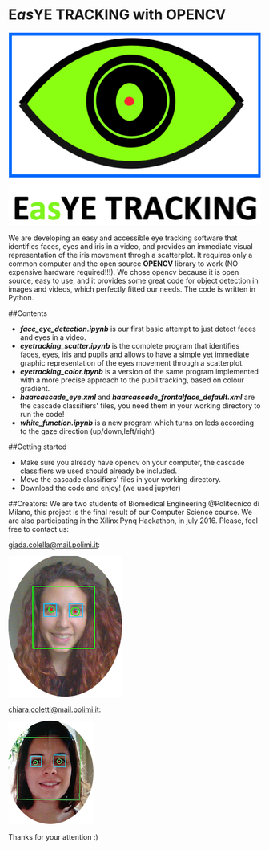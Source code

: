 # E*as*YE TRACKING with OPENCV

![](https://github.com/chiaracoletti/EasYE-tracking/blob/master/Readmefiles/EasYE_TRACKING_logob.png)

We are developing an easy and accessible eye tracking software that identifies faces, eyes and iris in a video, and provides an immediate visual representation of the iris movement throgh a scatterplot.
It requires only a common computer and the open source **OPENCV** library to work (NO expensive hardware required!!!).
We chose opencv because it is open source, easy to use, and it provides some great code for object detection in images and videos, which perfectly fitted our needs. 
The code is written in Python.

##Contents
* ***face_eye_detection.ipynb*** is our first basic attempt to just detect faces and eyes in a video.
* ***eyetracking_scatter.ipynb*** is the complete program that identifies faces, eyes, iris and pupils and allows to have a simple yet immediate graphic representation of the eyes movement through a scatterplot.
* ***eyetracking_color.ipynb*** is a version of the same program implemented with a more precise approach to the pupil tracking, based on colour gradient. 
* ***haarcascade_eye.xml*** and ***haarcascade_frontalface_default.xml*** are the cascade classifiers' files, you need them in your working directory to run the code!
* ***white_function.ipynb*** is a new program which turns on leds according to the gaze direction (up/down,left/right)

##Getting started
* Make sure you already have opencv on your computer, the cascade classifiers we used should already be included. 
* Move the cascade classifiers' files in your working directory.
* Download the code and enjoy! (we used jupyter)

##Creators:
We are two students of Biomedical Engineering @Politecnico di Milano, this project is the final result of our Computer Science course. 
We are also participating in the Xilinx Pynq Hackathon, in july 2016.
Please, feel free to contact us:

giada.colella@mail.polimi.it:

![](https://github.com/chiaracoletti/EasYE-tracking/blob/master/Readmefiles/foto1_readme.png)

chiara.coletti@mail.polimi.it:

![](https://github.com/chiaracoletti/EasYE-tracking/blob/master/Readmefiles/foto2_readme.png)

Thanks for your attention :)
